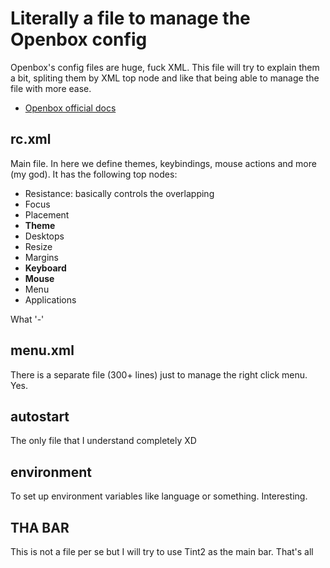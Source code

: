 # Literally a file to manage the Openbox config
Openbox's config files are huge, fuck XML. This file will try to explain them a bit, spliting them by XML top node and like that being able to manage the file with more ease.

- [Openbox official docs](https://openbox.org/help/COnfiguration)

## rc.xml
Main file. In here we define themes, keybindings, mouse actions and more (my god). It has the following top nodes:
- Resistance: basically controls the overlapping
- Focus
- Placement
- **Theme**
- Desktops
- Resize
- Margins
- **Keyboard**
- **Mouse**
- Menu
- Applications

What '-'

## menu.xml
There is a separate file (300+ lines) just to manage the right click menu. Yes.

## autostart
The only file that I understand completely XD

## environment
To set up environment variables like language or something. Interesting.

## THA BAR
This is not a file per se but I will try to use Tint2 as the main bar. That's all
